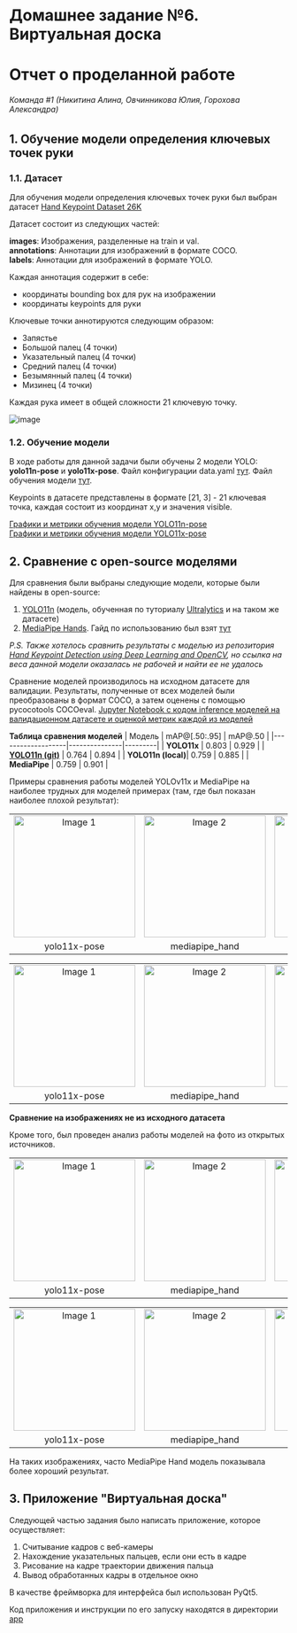 # Домашнее задание №6. Виртуальная доска
# Отчет о проделанной работе
###### Команда #1 (Никитина Алина, Овчинникова Юлия, Горохова Александра)  
  
## 1. Обучение модели определения ключевых точек руки

### 1.1. Датасет

Для обучения модели определения ключевых точек руки был выбран датасет [Hand Keypoint Dataset 26K](https://www.kaggle.com/datasets/riondsilva21/hand-keypoint-dataset-26k)

Датасет состоит из следующих частей:

**images**: Изображения, разделенные на train и val.  
**annotations**: Аннотации для изображений в формате COCO.  
**labels**: Аннотации для изображений в формате YOLO.  

Каждая аннотация содержит в себе:
- координаты bounding box для рук на изображении
- координаты keypoints для руки

Ключевые точки аннотируются следующим образом:
- Запястье
- Большой палец (4 точки)
- Указательный палец (4 точки)
- Средний палец (4 точки)
- Безымянный палец (4 точки)
- Мизинец (4 точки)
  
Каждая рука имеет в общей сложности 21 ключевую точку.

![image](https://github.com/user-attachments/assets/bdea2d1f-b538-4a75-9e03-11f389b490e5)

### 1.2. Обучение модели

В ходе работы для данной задачи были обучены 2 модели YOLO: **yolo11n-pose** и **yolo11x-pose**. Файл конфигурации data.yaml [тут](https://github.com/YuliaOv22/itmo_cv_adv_2025/blob/lab_6/training_scripts/data.yaml). Файл обучения модели [тут](https://github.com/YuliaOv22/itmo_cv_adv_2025/blob/lab_6/training_scripts/train_yolo.py).
  
Keypoints в датасете представлены в формате [21, 3] - 21 ключевая точка, каждая состоит из координат x,y и значения visible.

[Графики и метрики обучения модели YOLO11n-pose](https://github.com/YuliaOv22/itmo_cv_adv_2025/blob/lab_6/logs_yolo11n.md)  
[Графики и метрики обучения модели YOLO11x-pose](https://github.com/YuliaOv22/itmo_cv_adv_2025/blob/lab_6/logs_yolo11x.md)  

## 2. Сравнение с open-source моделями
Для сравнения были выбраны следующие модели, которые были найдены в open-source:
1. [YOLO11n](https://github.com/chrismuntean/YOLO11n-pose-hands) (модель, обученная по туториалу [Ultralytics](https://docs.ultralytics.com/datasets/pose/hand-keypoints/#what-are-the-key-features-of-the-hand-keypoints-dataset) и на таком же датасете)
2. [MediaPipe Hands](https://mediapipe.readthedocs.io/en/latest/solutions/hands.html). Гайд по использованию был взят [тут](https://ai.google.dev/edge/mediapipe/solutions/vision/hand_landmarker)

*P.S. Также хотелось сравнить результаты с моделью из репозитория [Hand Keypoint Detection using Deep Learning and OpenCV](https://github.com/erezposner/MV_HandKeyPointDetector), но ссылка на веса данной модели оказалась не рабочей и найти ее не удалось*  

Сравнение моделей производилось на исходном датасете для валидации. Результаты, полученные от всех моделей были преобразованы в формат COCO, а затем оценены с помощью pycocotools COCOeval. [Jupyter Notebook с кодом inference моделей на валидационном датасете и оценкой метрик каждой из моделей](https://github.com/YuliaOv22/itmo_cv_adv_2025/blob/lab_6/jupyter_notebooks/evaluating_models.ipynb)

**Таблица сравнения моделей**
| Модель             | mAP@[.50:.95] | mAP@.50 |
|-------------------|---------------|---------|
| **YOLO11x**        | 0.803         | 0.929   |
| **[YOLO11n (git)](https://github.com/chrismuntean/YOLO11n-pose-hands)**  | 0.764         | 0.894   |
| **YOLO11n (local)**| 0.759         | 0.885   |
| **MediaPipe**      | 0.759         | 0.901   |

Примеры сравнения работы моделей YOLOv11x и MediaPipe на наиболее трудных для моделей примерах (там, где был показан наиболее плохой результат):

<table style="width: 100%; text-align: center;">
  <tr>
    <td>
      <img src="https://github.com/user-attachments/assets/ef58757d-2a32-4092-a148-8efec01a59d9" alt="Image 1" style="width: 220px; height: auto;">
    </td>
    <td>
      <img src="https://github.com/user-attachments/assets/83f15fe7-8ec8-4e6a-b79b-b56596a37a05" alt="Image 2" style="width: 220px; height: auto;">
    </td>
    <td>
      <img src="https://github.com/user-attachments/assets/1ced2d2d-452a-479a-b273-9f67933903b6" alt="Image 1" style="width: 220px; height: auto;">
    </td>
    <td>
      <img src="https://github.com/user-attachments/assets/050b90fa-6ad1-4e27-9c56-a1ebde85406f" alt="Image 2" style="width: 220px; height: auto;">
    </td>
  </tr>
  <tr>
    <td>yolo11x-pose</td>
    <td>mediapipe_hand</td>
    <td>yolo11x-pose</td>
    <td>mediapipe_hand</td>
  </tr>
</table>

<table style="width: 100%; text-align: center;">
  <tr>
    <td>
      <img src="https://github.com/user-attachments/assets/6bff1f88-5a7f-46aa-a5de-0ae5853fbda7" alt="Image 1" style="width: 220px; height: auto;">
    </td>
    <td>
      <img src="https://github.com/user-attachments/assets/1b7be141-57d4-4ff0-a981-5cc9269bff08" alt="Image 2" style="width: 220px; height: auto;">
    </td>
    <td>
      <img src="https://github.com/user-attachments/assets/c4ef9dcf-5302-4cc7-bf7a-6d81a935db81" alt="Image 1" style="width: 220px; height: auto;">
    </td>
    <td>
      <img src="https://github.com/user-attachments/assets/6c2815a0-546a-4d3e-8441-ccbac9ab4930" alt="Image 2" style="width: 220px; height: auto;">
    </td>
  </tr>
  <tr>
    <td>yolo11x-pose</td>
    <td>mediapipe_hand</td>
    <td>yolo11x-pose</td>
    <td>mediapipe_hand</td>
  </tr>
</table>

**Сравнение на изображениях не из исходного датасета**

Кроме того, был проведен анализ работы моделей на фото из открытых источников.

<table style="width: 100%; text-align: center;">
  <tr>
    <td>
      <img src="https://github.com/user-attachments/assets/2f1cea1d-805f-4e69-b04e-57d204801396" alt="Image 1" style="width: 220px; height: auto;">
    </td>
    <td>
      <img src="https://github.com/user-attachments/assets/f6e497cb-dbf7-44c9-bcbd-8cc0e0a2e0da" alt="Image 2" style="width: 220px; height: auto;">
    </td>
    <td>
      <img src="https://github.com/user-attachments/assets/294e9302-9417-4b39-a94d-6222492aa41a" alt="Image 1" style="width: 220px; height: auto;">
    </td>
    <td>
      <img src="https://github.com/user-attachments/assets/a48ad178-77a4-4eb6-b855-6dcc36ba26d0" alt="Image 2" style="width: 220px; height: auto;">
    </td>
  </tr>
  <tr>
    <td>yolo11x-pose</td>
    <td>mediapipe_hand</td>
    <td>yolo11x-pose</td>
    <td>mediapipe_hand</td>
  </tr>
</table>

<table style="width: 100%; text-align: center;">
  <tr>
    <td>
      <img src="https://github.com/user-attachments/assets/40745b09-283e-4755-b6bc-051d381816f4" alt="Image 1" style="width: 220px; height: auto;">
    </td>
    <td>
      <img src="https://github.com/user-attachments/assets/7f81cb50-74e0-4290-b21a-33a3e468df39" alt="Image 2" style="width: 220px; height: auto;">
    </td>
    <td>
      <img src="https://github.com/user-attachments/assets/8f4538e7-83ef-4245-a94d-12fb924f54bf" alt="Image 1" style="width: 220px; height: auto;">
    </td>
    <td>
      <img src="https://github.com/user-attachments/assets/672ebfd4-e713-4b98-b7ec-512f062c1c68" alt="Image 2" style="width: 220px; height: auto;">
    </td>
  </tr>
  <tr>
    <td>yolo11x-pose</td>
    <td>mediapipe_hand</td>
    <td>yolo11x-pose</td>
    <td>mediapipe_hand</td>
  </tr>
</table>

На таких изображениях, часто MediaPipe Hand модель показывала более хороший результат.

## 3. Приложение "Виртуальная доска"

Следующей частью задания было написать приложение, которое осуществляет:

1. Считывание кадров с веб-камеры
2. Нахождение указательных пальцев, если они есть в кадре
3. Рисование на кадре траектории движения пальца
4. Вывод обработанных кадры в отдельное окно

В качестве фреймворка для интерфейса был использован PyQt5.  
  
Код приложения и инструкции по его запуску находятся в директории [app](https://github.com/YuliaOv22/itmo_cv_adv_2025/blob/lab_6/app)